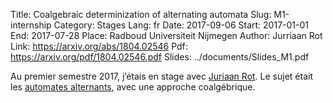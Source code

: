 Title: Coalgebraic determinization of alternating automata
Slug: M1-internship
Category: Stages
Lang: fr
Date: 2017-09-06
Start: 2017-01-01
End: 2017-07-28
Place: Radboud Universiteit Nijmegen
Author: Jurriaan Rot
Link: https://arxiv.org/abs/1804.02546
Pdf: https://arxiv.org/pdf/1804.02546.pdf
Slides: ../documents/Slides_M1.pdf

Au premier semestre 2017, j’étais en stage avec [Juriaan Rot](http://jurriaan.me/).
Le sujet était les [automates alternants](https://fr.wikipedia.org/wiki/Automate_fini_alternant), avec une approche coalgébrique.